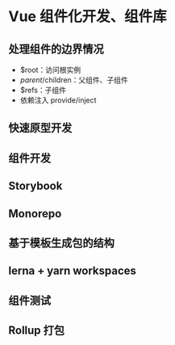 # Vue 组件化开发、组件库

## 处理组件的边界情况

- $root：访问根实例
- $parent/$children：父组件、子组件
- $refs：子组件
- 依赖注入 provide/inject

## 快速原型开发

## 组件开发

## Storybook

## Monorepo

## 基于模板生成包的结构

## lerna + yarn workspaces

## 组件测试

## Rollup 打包
